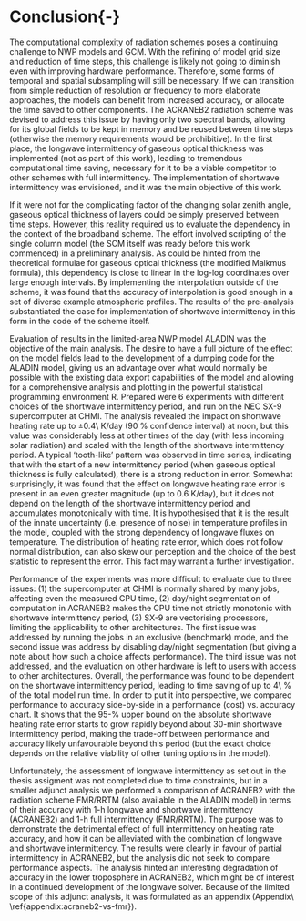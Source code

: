 Conclusion{-}
==========

The computational complexity of radiation schemes poses a continuing challenge
to NWP models and GCM. With the refining of model grid size and reduction
of time steps, this challenge is likely not going to diminish even with
improving hardware performance. Therefore, some forms of temporal and
spatial subsampling will still be necessary. If we can transition from
simple reduction of resolution or frequency to more elaborate approaches,
the models can benefit from increased accuracy, or allocate the time saved
to other components. The ACRANEB2 radiation scheme was devised to address
this issue by having only two spectral bands, allowing for its
global fields to be kept in memory and be reused between time steps
(otherwise the memory requirements would be prohibitive).
In the first place, the longwave intermittency of gaseous optical thickness
was implemented (not as part of this work), leading to tremendous computational
time saving, necessary for it to be a viable competitor to other schemes with
full intermittency. The implementation of shortwave intermittency
was envisioned, and it was the main objective of this work.

If it were not for the complicating factor of the changing solar zenith
angle, gaseous optical thickness of layers could be simply preserved
between time steps. However, this reality required us to evaluate the
dependency in the context of the broadband scheme. The effort involved
scripting of the single column model 
(the SCM itself was ready before this work commenced) in a preliminary analysis.
As could be
hinted from the theoretical formulae for gaseous optical thickness
(the modified Malkmus formula), this dependency is close to linear in the
log-log coordinates over large enough intervals.
By implementing the interpolation outside of the scheme,
it was found that the accuracy of interpolation is good enough
in a set of diverse example atmospheric profiles. The results of the
pre-analysis substantiated the case for implementation of shortwave intermittency
in this form in the code of the scheme itself.

Evaluation of results
in the limited-area NWP model ALADIN was the objective of the main analysis.
The desire to have a full picture of the effect on the model fields
lead to the development of a dumping code for the ALADIN model, giving
us an advantage over what would normally be possible with the existing
data export capabilities of the model and allowing for a comprehensive analysis
and plotting in the powerful statistical programming environment R.
Prepared were 6 experiments with different choices of the shortwave
intermittency period, and run on the NEC SX-9 supercomputer at CHMI.
The analysis revealed the impact on shortwave heating rate up to ±0.4\ K/day
(90 % confidence interval) at noon,
but this value was considerably less at other times of the day (with
less incoming solar radiation) and scaled with the length of the shortwave
intermittency period. A typical ‘tooth-like’ pattern was observed in time series,
indicating that with the start of a new intermittency period
(when gaseous optical thickness is fully calculated),
there is a strong reduction in error.
Somewhat surprisingly, it was found that the effect on longwave heating rate
error is present in an even greater magnitude (up to 0.6 K/day), but it does
not depend on the length of the shortwave intermittency period and accumulates
monotonically with time. It is hypothesised that it is the result of the innate
uncertainty (i.e. presence of noise) in temperature profiles in the model,
coupled with the strong dependency of longwave fluxes on temperature.
The distribution of heating rate error, which does not follow normal
distribution, can also skew our perception and the choice of the best statistic
to represent the error. This fact may warrant a further investigation.

Performance of the experiments was more difficult to evaluate due to three
issues: (1) the supercomputer at CHMI is normally shared by many jobs,
affecting even the
measured CPU time, (2) day/night segmentation of computation
in ACRANEB2 makes the CPU time not strictly monotonic with
shortwave intermittency period,
(3) SX-9 are vectorising processors, limiting the
applicability to other architectures.
The first issue was addressed by running the jobs in an exclusive (benchmark)
mode, and the second issue was address by disabling day/night segmentation
(but giving a note about how such a choice affects performance). The third
issue was not addressed, and the evaluation on other hardware is left to
users with access to other architectures.
Overall, the performance was found to be dependent on the shortwave
intermittency period, leading to time saving of up to 4\ % of the total model
run time. In order to put it into perspective, we compared performance to
accuracy side-by-side in a performance (cost) vs. accuracy chart. It shows
that the 95-% upper bound on the absolute shortwave heating rate error starts
to grow rapidly beyond about 30-min shortwave intermittency period,
making the trade-off between performance and accuracy likely unfavourable beyond
this period (but the exact choice depends on the relative viability
of other tuning options in the model).

Unfortunately, the assessment of longwave intermittency as set out in the
thesis assigment was not completed due to time constraints,
but in a smaller adjunct analysis we performed a comparison of
ACRANEB2 with the
radiation scheme FMR/RRTM (also available in the ALADIN model) in terms of their
accuracy with 1-h longwave and shortwave intermittency (ACRANEB2)
and 1-h full intermittency (FMR/RRTM).
The purpose was to demonstrate the detrimental
effect of full intermittency on heating rate accuracy, and how it can be
alleviated with the combination of longwave and shortwave intermittency.
The results were clearly in favour of partial intermittency in ACRANEB2,
but the analysis did not seek to compare performance aspects. The analysis
hinted an interesting degradation of accuracy in the lower troposphere
in ACRANEB2, which might be of interest in a continued development
of the longwave solver. Because of the limited scope of this adjunct analysis,
it was formulated as an appendix (Appendix\ \ref{appendix:acraneb2-vs-fmr}).
